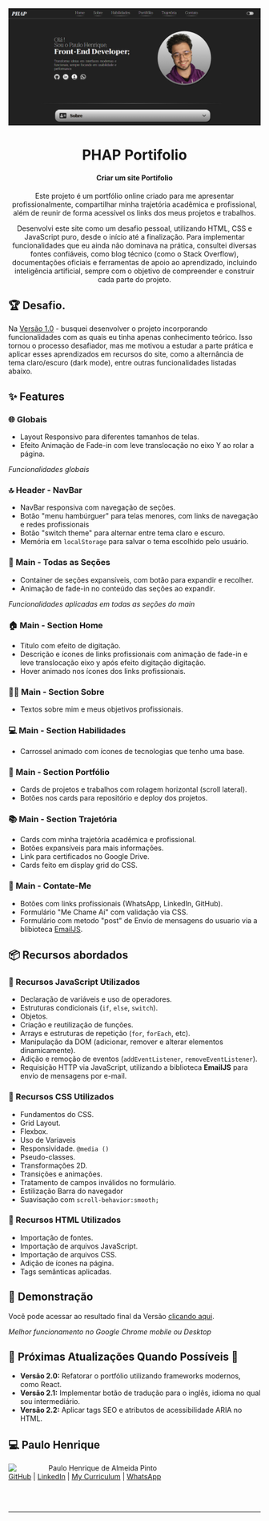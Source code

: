 <img src="assets/images/covers/CapaPHAPreadme.PNG">

<h1 align="center">PHAP Portifolio</h1>
<h4 align="center">Criar um site Portifolio</h4>

<p align="center">
 Este projeto é um portfólio online criado para me apresentar profissionalmente, compartilhar minha trajetória acadêmica e profissional, além de reunir de forma acessível os links dos meus projetos e trabalhos.
</p>
<p align="center">
 Desenvolvi este site como um desafio pessoal, utilizando HTML, CSS e JavaScript puro, desde o início até a finalização. Para implementar funcionalidades que eu ainda não dominava na prática, consultei diversas fontes confiáveis, como blog técnico (como o Stack Overflow), documentações oficiais e ferramentas de apoio ao aprendizado, incluindo inteligência artificial, sempre com o objetivo de compreender e construir cada parte do projeto. 
</p>






<h2 id="challenges">🏆 Desafio. </h2>

Na [Versão 1.0](https://dev-phap.github.io/Phap_Portifolio/) - busquei desenvolver o projeto incorporando funcionalidades com as quais eu tinha apenas conhecimento teórico. Isso tornou o processo desafiador, mas me motivou a estudar a parte prática e aplicar esses aprendizados em recursos do site, como a alternância de tema claro/escuro (dark mode), entre outras funcionalidades listadas abaixo.







<h2 id="features">✨ Features</h2>



<h3>🌐 Globais</h3>
<ul>
  <li>Layout Responsivo para diferentes tamanhos de telas.</li>
  <li>Efeito Animação de Fade-in com leve translocação no eixo Y ao rolar a página.</li>
</ul>
<p><em>Funcionalidades globais</em></p>





<h3>🔝 Header - NavBar</h3>
<ul>
  <li>NavBar responsiva com navegação de seções.</li>
  <li>Botão "menu hambúrguer" para telas menores, com links de navegação e redes profissionais</li>
  <li>Botão "switch theme" para alternar entre tema claro e escuro.</li>
  <li>Memória em <code>localStorage</code> para salvar o tema escolhido pelo usuário.</li>
</ul>




<h3>📄 Main - Todas as Seções</h3>
<ul>
  <li>Container de seções expansíveis, com botão para expandir e recolher.</li>
  <li>Animação de fade-in no conteúdo das seções ao expandir.</li>
</ul>
<p><em>Funcionalidades aplicadas em todas as seções do main</em></p>




<h3>🏠 Main - Section Home</h3>
<ul>
  <li>Título com efeito de digitação.</li>
  <li>Descrição e ícones de links profissionais com animação de fade-in e leve translocação eixo y após efeito digitação digitação.</li>
  <li>Hover animado nos ícones dos links profissionais.</li>
</ul>




<h3>🙋‍♂️ Main - Section Sobre</h3>
<ul>
  <li>Textos sobre mim e meus objetivos profissionais.</li>
</ul>




<h3>💻 Main - Section Habilidades</h3>
<ul>
  <li>Carrossel animado com ícones de tecnologias que tenho uma base.</li>
</ul>




<h3>🧰 Main - Section Portfólio</h3>
<ul>
  <li>Cards de projetos e trabalhos com rolagem horizontal (scroll lateral).</li>
  <li>Botões nos cards para repositório e deploy dos projetos.</li>
</ul>




<h3>📚 Main - Section Trajetória</h3>
<ul>
  <li>Cards com minha trajetória acadêmica e profissional.</li>
  <li>Botões expansíveis para mais informações.</li>
  <li>Link para certificados no Google Drive.</li>
  <li>Cards feito em display grid do CSS.</li>
</ul>




<h3>📨 Main - Contate-Me</h3>
<ul>
  <li>Botões com links profissionais (WhatsApp, LinkedIn, GitHub).</li>
  <li>Formulário "Me Chame Aí" com validação via CSS.</li>
  <li>Formulário com metodo "post" de Envio de mensagens do usuario via a blibioteca <a href="https://dashboard.emailjs.com/sign-in">EmailJS</a>.</li>
</ul>






<h2 id="topics">📦 Recursos abordados</h2>



<h3>🧠 Recursos JavaScript Utilizados</h3>

<ul>
  <li>Declaração de variáveis e uso de operadores.</li>
  <li>Estruturas condicionais (<code>if</code>, <code>else</code>, <code>switch</code>).</li>
  <li>Objetos.</li>
  <li>Criação e reutilização de funções.</li>
  <li>Arrays e estruturas de repetição (<code>for</code>, <code>forEach</code>, etc).</li>
  <li>Manipulação da DOM (adicionar, remover e alterar elementos dinamicamente).</li>
  <li>Adição e remoção de eventos (<code>addEventListener</code>, <code>removeEventListener</code>).</li>
  <li>Requisição HTTP via JavaScript, utilizando a biblioteca <strong>EmailJS</strong> para envio de mensagens por e-mail.</li>
</ul>





<h3>🎨 Recursos CSS Utilizados</h3>

<ul>
  <li>Fundamentos do CSS.</li>
  <li>Grid Layout.</li>
  <li>Flexbox.</li>
  <li>Uso de Variaveis</li>
  <li>Responsividade. <code>@media ()</code></li>
  <li>Pseudo-classes.</li>
  <li>Transformações 2D.</li>
  <li>Transições e animações.</li>
  <li>Tratamento de campos inválidos no formulário.</li>
  <li>Estilização Barra do navegador</li>
  <li>Suavisação com <code>scroll-behavior:smooth;</code></li>
</ul>





<h3>📄 Recursos HTML Utilizados</h3>

<ul>
  <li>Importação de fontes.</li>
  <li>Importação de arquivos JavaScript.</li>
  <li>Importação de arquivos CSS.</li>
  <li>Adição de ícones na página.</li>
  <li>Tags semânticas aplicadas.</li>
</ul>








<h2 id="demo">🌈 Demonstração</h2>

Você pode acessar ao resultado final da Versão <a href="https://dev-phap.github.io/Phap_Portifolio/" target="_blank">clicando aqui</a>.

*Melhor funcionamento no Google Chrome mobile ou Desktop*







<h2 id="future">📌 Próximas Atualizações Quando Possíveis 🌌</h2>

<ul>
  <li>
    <strong>Versão 2.0:</strong> Refatorar o portfólio utilizando frameworks modernos, como React.
  </li>
  <li>
    <strong>Versão 2.1:</strong> Implementar botão de tradução para o inglês, idioma no qual sou intermediário.
  </li>
  <li>
    <strong>Versão 2.2:</strong> Aplicar tags SEO e atributos de acessibilidade ARIA no HTML.
  </li>
</ul>







<h2 id="author">💻 Paulo Henrique</h2>
<p>
    <img align=left margin=10 width=80 src="https://avatars.githubusercontent.com/u/32471505?v=4" border-readius=50 />
    <p>Paulo Henrique de Almeida Pinto<br>
    <a href="https://github.com/Dev-Phap">GitHub</a>&nbsp;|&nbsp;<a href="https://www.linkedin.com/in/pauloalmeidapinto/">LinkedIn</a>&nbsp;|&nbsp;<a href="https://devpaulohenrique.com.br">My Curriculum</a>&nbsp;|&nbsp;<a href="https://wa.me/5511983994412">WhatsApp</a>
    </p>
<br/><br/>
</p>

---
